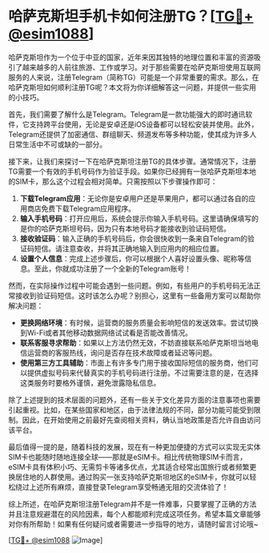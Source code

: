 # 哈萨克斯坦手机卡如何注册TG？[[TG💪+ @esim1088](https://t.me/s/esim1088)]

哈萨克斯坦作为一个位于中亚的国家，近年来因其独特的地理位置和丰富的资源吸引了越来越多的人前往旅游、工作或学习。对于那些需要在哈萨克斯坦使用互联网服务的人来说，注册Telegram（简称TG）可能是一个非常重要的需求。那么，在哈萨克斯坦如何顺利注册TG呢？本文将为你详细解答这一问题，并提供一些实用的小技巧。

首先，我们需要了解什么是Telegram。Telegram是一款功能强大的即时通讯软件，它支持跨平台使用，无论是安卓还是iOS设备都可以轻松安装并使用。此外，Telegram还提供了加密通信、群组聊天、频道发布等多种功能，使其成为许多人日常生活中不可或缺的一部分。

接下来，让我们来探讨一下在哈萨克斯坦注册TG的具体步骤。通常情况下，注册TG需要一个有效的手机号码作为验证手段。如果你已经拥有一张哈萨克斯坦本地的SIM卡，那么这个过程会相对简单。只需按照以下步骤操作即可：

1. **下载Telegram应用**：无论你是安卓用户还是苹果用户，都可以通过各自的应用商店免费下载Telegram应用程序。
2. **输入手机号码**：打开应用后，系统会提示你输入手机号码。这里请确保填写的是你的哈萨克斯坦号码，因为只有本地号码才能接收到验证码短信。
3. **接收验证码**：输入正确的手机号码后，你会很快收到一条来自Telegram的验证码短信。请注意查收，并将其正确地输入到应用内的相应位置。
4. **设置个人信息**：完成上述步骤后，你可以根据个人喜好设置头像、昵称等信息。至此，你就成功注册了一个全新的Telegram账号！

然而，在实际操作过程中可能会遇到一些问题。例如，有些用户的手机号码无法正常接收到验证码短信。这时该怎么办呢？别担心，这里有一些备用方案可以帮助你解决问题：

- **更换网络环境**：有时候，运营商的服务质量会影响短信的发送效率。尝试切换到Wi-Fi或者其他移动数据网络试试看是否能改善情况。
- **联系客服寻求帮助**：如果以上方法仍然无效，不妨直接联系哈萨克斯坦当地电信运营商的客服热线，询问是否存在技术故障或者延迟等问题。
- **使用第三方工具辅助**：市面上有许多专门用于接收国际短信的服务商，他们可以提供虚拟号码来代替真实的手机号码进行注册。不过需要注意的是，在选择这类服务时要格外谨慎，避免泄露隐私信息。

除了上述提到的技术层面的问题外，还有一些关于文化差异方面的注意事项也需要引起重视。比如，在某些国家和地区，由于法律法规的不同，部分功能可能受到限制。因此，在开始使用之前最好先查阅相关资料，确认当地政策是否允许自由访问该平台。

最后值得一提的是，随着科技的发展，现在有一种更加便捷的方式可以实现无实体SIM卡也能随时随地连接全球——那就是eSIM卡。相比传统物理SIM卡而言，eSIM卡具有体积小巧、无需剪卡等诸多优点，尤其适合经常出国旅行或者频繁更换居住地的人群使用。通过购买一张支持哈萨克斯坦地区的eSIM卡，你就可以轻松绕过上述所有麻烦，直接登录Telegram享受畅通无阻的交流体验了！

综上所述，在哈萨克斯坦注册Telegram并不是一件难事，只要掌握了正确的方法并且注意规避潜在的风险因素，每个人都能顺利完成这项任务。希望本篇文章能够对你有所帮助！如果有任何疑问或者需要进一步指导的地方，请随时留言讨论哦~

[[TG💪+ @esim1088](https://t.me/s/esim1088) ![Image](https://i.postimg.cc/4NQfJmqS/Snipaste-2025-05-13-00-14-12.png)]